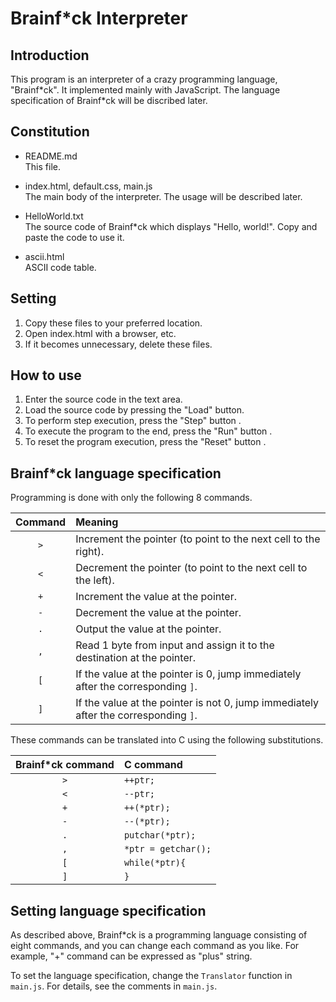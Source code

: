 # Brainf\*ck Interpreter

## Introduction
This program is an interpreter of a crazy programming language, "Brainf\*ck". It implemented mainly with JavaScript. The language specification of Brainf\*ck will be discribed later.

## Constitution
- README.md  
This file.

- index.html, default.css, main.js  
The main body of the interpreter. The usage will be described later.

- HelloWorld.txt  
The source code of Brainf\*ck which displays "Hello, world!". Copy and paste the code to use it.

- ascii.html  
ASCII code table.

## Setting
1. Copy these files to your preferred location.
1. Open index.html with a browser, etc.
1. If it becomes unnecessary, delete these files.

## How to use
1. Enter the source code in the text area.
1. Load the source code by pressing the "Load" button.
1. To perform step execution, press the "Step" button .
1. To execute the program to the end, press the "Run" button .
1. To reset the program execution, press the "Reset" button .

## Brainf\*ck language specification  
Programming is done with only the following 8 commands.  

| Command | Meaning |
|:---:|:--- |
|`>`|Increment the pointer (to point to the next cell to the right).|
|`<`|Decrement the pointer (to point to the next cell to the left).|
|`+`|Increment the value at the pointer.|
|`-`|Decrement the value at the pointer. |
|`.`|Output the value at the pointer.|
|`,`|Read 1 byte from input and assign it to the destination at the pointer.|
|`[`|If the value at the pointer is 0, jump immediately after the corresponding `]`.|
|`]`|If the value at the pointer is not 0, jump immediately after the corresponding `]`.|

These commands can be translated into C using the following substitutions.

|Brainf\*ck command|C command|
|:---:|:--- |
|`>`|`++ptr;`|
|`<`|`--ptr;`|
|`+`|`++(*ptr);`|
|`-`|`--(*ptr);` |
|`.`|`putchar(*ptr);`|
|`,`|`*ptr = getchar();`|
|`[`|`while(*ptr){`|
|`]`|`}`|

## Setting language specification
As described above, Brainf\*ck is a programming language consisting of eight commands, and you can change each command as you like. For example, "+" command can be expressed as "plus" string.

To set the language specification, change the `Translator` function in `main.js`. For details, see the comments in `main.js`.
